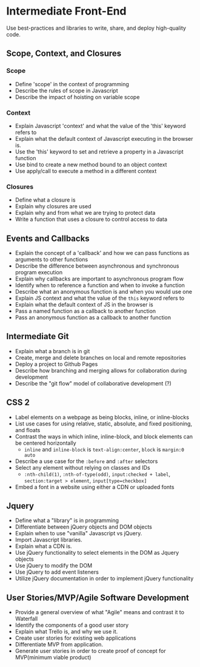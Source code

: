 # Intermediate Front-End

Use best-practices and libraries to write, share, and deploy high-quality code.

## Scope, Context, and Closures

### Scope

- Define 'scope' in the context of programming
- Describe the rules of scope in Javascript
- Describe the impact of hoisting on variable scope

### Context

- Explain Javascript 'context' and what the value of the 'this' keyword refers to
- Explain what the default context of Javascript executing in the browser is.
- Use the 'this' keyword to set and retrieve a property in a Javascript function
- Use bind to create a new method bound to an object context
- Use apply/call to execute a method in a different context


### Closures

- Define what a closure is
- Explain why closures are used
- Explain why and from what we are trying to protect data
- Write a function that uses a closure to control access to data

## Events and Callbacks

- Explain the concept of a 'callback' and how we can pass functions as arguments to other functions
- Describe the difference between asynchronous and synchronous program execution
- Explain why callbacks are important to asynchronous program flow
- Identify when to reference a function and when to invoke a function
- Describe what an anonymous function is and when you would use one
- Explain JS context and what the value of the `this` keyword refers to
- Explain what the default context of JS in the browser is
- Pass a named function as a callback to another function
- Pass an anonymous function as a callback to another function

## Intermediate Git

- Explain what a branch is in git
- Create, merge and delete branches on local and remote repositories
- Deploy a project to Github Pages
- Describe how branching and merging allows for collaboration during development
- Describe the "git flow" model of collaborative development (?)

## CSS 2

- Label elements on a webpage as being blocks, inline, or inline-blocks
- List use cases for using relative, static, absolute, and fixed positioning, and floats
- Contrast the ways in which inline, inline-block, and block elements can be centered horizontally
    - `inline` and `inline-block` is `text-align:center`, `block` is `margin:0 auto`
- Describe a use case for the `:before` and `:after` selectors
- Select any element without relying on classes and IDs
    - `:nth-child(1)`, `:nth-of-type(odd)`, `input:checked + label`, `section:target > element`, `input[type=checkbox]`
- Embed a font in a website using either a CDN or uploaded fonts

## Jquery
- Define what a "library" is in programming
- Differentiate between jQuery objects and DOM objects
- Explain when to use "vanilla" Javascript vs jQuery.
- Import Javascript libraries.
- Explain what a CDN is.
- Use jQuery functionality to select elements in the DOM as Jquery objects
- Use jQuery to modify the DOM
- Use jQuery to add event listeners
- Utilize jQuery documentation in order to implement jQuery functionality


## User Stories/MVP/Agile Software Development
- Provide a general overview of what "Agile" means and contrast it to Waterfall
- Identify the components of a good user story
- Explain what Trello is, and why we use it.
- Create user stories for existing web applications
- Differentiate MVP from application.
- Generate user stories in order to create proof of concept for MVP(minimum viable product)
